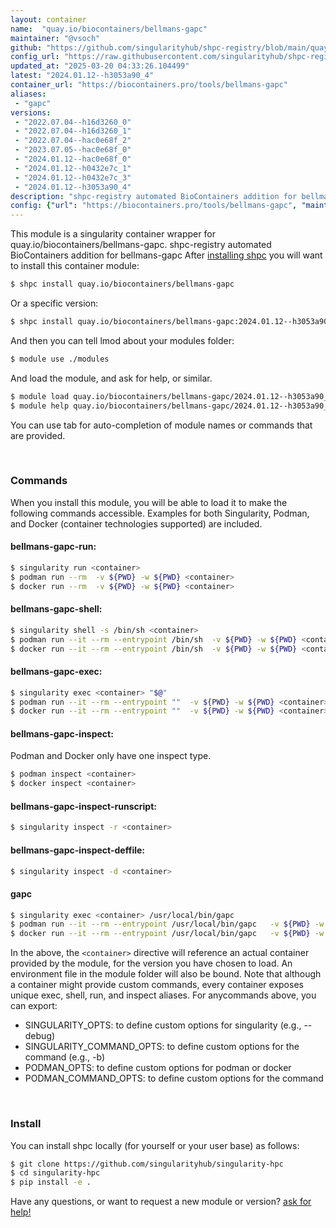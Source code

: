 ```yaml
---
layout: container
name:  "quay.io/biocontainers/bellmans-gapc"
maintainer: "@vsoch"
github: "https://github.com/singularityhub/shpc-registry/blob/main/quay.io/biocontainers/bellmans-gapc/container.yaml"
config_url: "https://raw.githubusercontent.com/singularityhub/shpc-registry/main/quay.io/biocontainers/bellmans-gapc/container.yaml"
updated_at: "2025-03-20 04:33:26.104499"
latest: "2024.01.12--h3053a90_4"
container_url: "https://biocontainers.pro/tools/bellmans-gapc"
aliases:
 - "gapc"
versions:
 - "2022.07.04--h16d3260_0"
 - "2022.07.04--h16d3260_1"
 - "2022.07.04--hac0e68f_2"
 - "2023.07.05--hac0e68f_0"
 - "2024.01.12--hac0e68f_0"
 - "2024.01.12--h0432e7c_1"
 - "2024.01.12--h0432e7c_3"
 - "2024.01.12--h3053a90_4"
description: "shpc-registry automated BioContainers addition for bellmans-gapc"
config: {"url": "https://biocontainers.pro/tools/bellmans-gapc", "maintainer": "@vsoch", "description": "shpc-registry automated BioContainers addition for bellmans-gapc", "latest": {"2024.01.12--h3053a90_4": "sha256:ba4a4b5251884dad1a6aa5644a59086dde15e5b08a40fc1b06cf3555628e7fe8"}, "tags": {"2022.07.04--h16d3260_0": "sha256:855d0499991c6977e7e904c86c0ac1cff89ac6a0386e719b0635dc71c366520b", "2022.07.04--h16d3260_1": "sha256:d3687cbcc0a8a48f7a328c6e1b6bdb3e76000b3c3c165faea609d4de96c3c319", "2022.07.04--hac0e68f_2": "sha256:f341ee1cf4c49a4ed8c45b17c09e5122597475a92e8b8d0bc4bf88cfd9e3cc83", "2023.07.05--hac0e68f_0": "sha256:c8b9a19590d103a8cdc51a99ad7aace89d13968b795798f359e7f8e39abc86a6", "2024.01.12--hac0e68f_0": "sha256:dfee14f73e761687d795568a97d422f47b828f1c857b006fae4e20983ec656bb", "2024.01.12--h0432e7c_1": "sha256:b831ab4e1db31f3e014f51c0c2c086f37dbca046bfb70406f72905d0f6c8e731", "2024.01.12--h0432e7c_3": "sha256:f65487341a5a4287d73c88f751820062b782e2b4aee2fd9b03c2e8acaf58e5f8", "2024.01.12--h3053a90_4": "sha256:ba4a4b5251884dad1a6aa5644a59086dde15e5b08a40fc1b06cf3555628e7fe8"}, "docker": "quay.io/biocontainers/bellmans-gapc", "aliases": {"gapc": "/usr/local/bin/gapc"}}
---
```


This module is a singularity container wrapper for quay.io/biocontainers/bellmans-gapc.
shpc-registry automated BioContainers addition for bellmans-gapc
After [installing shpc](#install) you will want to install this container module:


```bash
$ shpc install quay.io/biocontainers/bellmans-gapc
```

Or a specific version:

```bash
$ shpc install quay.io/biocontainers/bellmans-gapc:2024.01.12--h3053a90_4
```

And then you can tell lmod about your modules folder:

```bash
$ module use ./modules
```

And load the module, and ask for help, or similar.

```bash
$ module load quay.io/biocontainers/bellmans-gapc/2024.01.12--h3053a90_4
$ module help quay.io/biocontainers/bellmans-gapc/2024.01.12--h3053a90_4
```

You can use tab for auto-completion of module names or commands that are provided.

<br>

### Commands

When you install this module, you will be able to load it to make the following commands accessible.
Examples for both Singularity, Podman, and Docker (container technologies supported) are included.

#### bellmans-gapc-run:

```bash
$ singularity run <container>
$ podman run --rm  -v ${PWD} -w ${PWD} <container>
$ docker run --rm  -v ${PWD} -w ${PWD} <container>
```

#### bellmans-gapc-shell:

```bash
$ singularity shell -s /bin/sh <container>
$ podman run --it --rm --entrypoint /bin/sh  -v ${PWD} -w ${PWD} <container>
$ docker run --it --rm --entrypoint /bin/sh  -v ${PWD} -w ${PWD} <container>
```

#### bellmans-gapc-exec:

```bash
$ singularity exec <container> "$@"
$ podman run --it --rm --entrypoint ""  -v ${PWD} -w ${PWD} <container> "$@"
$ docker run --it --rm --entrypoint ""  -v ${PWD} -w ${PWD} <container> "$@"
```

#### bellmans-gapc-inspect:

Podman and Docker only have one inspect type.

```bash
$ podman inspect <container>
$ docker inspect <container>
```

#### bellmans-gapc-inspect-runscript:

```bash
$ singularity inspect -r <container>
```

#### bellmans-gapc-inspect-deffile:

```bash
$ singularity inspect -d <container>
```


#### gapc

```bash
$ singularity exec <container> /usr/local/bin/gapc
$ podman run --it --rm --entrypoint /usr/local/bin/gapc   -v ${PWD} -w ${PWD} <container> -c " $@"
$ docker run --it --rm --entrypoint /usr/local/bin/gapc   -v ${PWD} -w ${PWD} <container> -c " $@"
```



In the above, the `<container>` directive will reference an actual container provided
by the module, for the version you have chosen to load. An environment file in the
module folder will also be bound. Note that although a container
might provide custom commands, every container exposes unique exec, shell, run, and
inspect aliases. For anycommands above, you can export:

 - SINGULARITY_OPTS: to define custom options for singularity (e.g., --debug)
 - SINGULARITY_COMMAND_OPTS: to define custom options for the command (e.g., -b)
 - PODMAN_OPTS: to define custom options for podman or docker
 - PODMAN_COMMAND_OPTS: to define custom options for the command

<br>

### Install

You can install shpc locally (for yourself or your user base) as follows:

```bash
$ git clone https://github.com/singularityhub/singularity-hpc
$ cd singularity-hpc
$ pip install -e .
```

Have any questions, or want to request a new module or version? [ask for help!](https://github.com/singularityhub/singularity-hpc/issues)